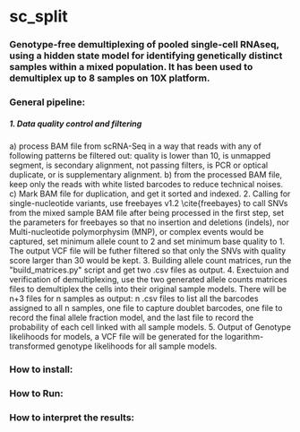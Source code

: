 # sc_split
### Genotype-free demultiplexing of pooled single-cell RNAseq, using a hidden state model for identifying genetically distinct samples within a mixed population.  It has been used to demultiplex up to 8 samples on 10X platform.

### General pipeline:

##### 1. Data quality control and filtering
   a) process BAM file from scRNA-Seq in a way that reads with any of following patterns be filtered out: quality is lower than 10,  is unmapped segment, is secondary alignment, not passing filters, is PCR or optical duplicate, or is supplementary alignment.
   b) from the processed BAM file, keep only the reads with white listed barcodes to reduce technical noises.  
   c) Mark BAM file for duplication, and get it sorted and indexed.
2. Calling for single-nucleotide variants, use freebayes v1.2 \cite{freebayes} to call SNVs from the mixed sample BAM file after being processed in the first step, set the parameters for freebayes so that no insertion and deletions (indels), nor Multi-nucleotide polymorphysim (MNP),  or complex events would be captured, set minimum allele count to 2 and set minimum base quality to 1.  The output VCF file will be futher filtered so that only the SNVs with quality score larger than 30 would be kept. 
3. Building allele count matrices, run the "build\_matrices.py" script and get two .csv files as output. 
4. Exectuion and verification of demultiplexing, use the two generated allele counts matrices files to demultiplex the cells into their original sample models.  There will be n+3 files for n samples as output: n .csv files to list all the barcodes assigned to all n samples, one file to capture doublet barcodes, one file to record the final allele fraction model, and the last file to record the probability of each cell linked with all sample models. 
5. Output of Genotype likelihoods for models, a VCF file will be generated for the logarithm-transformed genotype likelihoods for all sample models. 

### How to install:

### How to Run:

### How to interpret the results:

